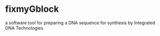 # fixmyGblock
a software tool for preparing a DNA sequence for synthesis by Integrated DNA Technologies
